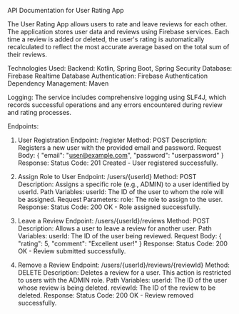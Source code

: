API Documentation for User Rating App

The User Rating App allows users to rate and leave reviews for each other. 
The application stores user data and reviews using Firebase services.
Each time a review is added or deleted, the user's rating is automatically recalculated to reflect the most accurate average based on the total sum of their reviews.

Technologies Used:
Backend: Kotlin, Spring Boot, Spring Security
Database: Firebase Realtime Database
Authentication: Firebase Authentication
Dependency Management: Maven

Logging:
The service includes comprehensive logging using SLF4J, which records successful operations and any errors encountered during review and rating processes.

Endpoints: 

1. User Registration
Endpoint: /register
Method: POST
Description: Registers a new user with the provided email and password.
Request Body:
{
    "email": "user@example.com",
    "password": "userpassword"
}
Response:
Status Code: 201 Created - User registered successfully.

2. Assign Role to User
Endpoint: /users/{userId}
Method: POST
Description: Assigns a specific role (e.g., ADMIN) to a user identified by userId.
Path Variables:
userId: The ID of the user to whom the role will be assigned.
Request Parameters:
role: The role to assign to the user.
Response:
Status Code: 200 OK - Role assigned successfully.


3. Leave a Review
Endpoint: /users/{userId}/reviews
Method: POST
Description: Allows a user to leave a review for another user.
Path Variables:
userId: The ID of the user being reviewed.
Request Body:
{
    "rating": 5,
    "comment": "Excellent user!"
}
Response:
Status Code: 200 OK - Review submitted successfully.

5. Remove a Review
Endpoint: /users/{userId}/reviews/{reviewId}
Method: DELETE
Description: Deletes a review for a user. This action is restricted to users with the ADMIN role.
Path Variables:
userId: The ID of the user whose review is being deleted.
reviewId: The ID of the review to be deleted.
Response:
Status Code: 200 OK - Review removed successfully.

